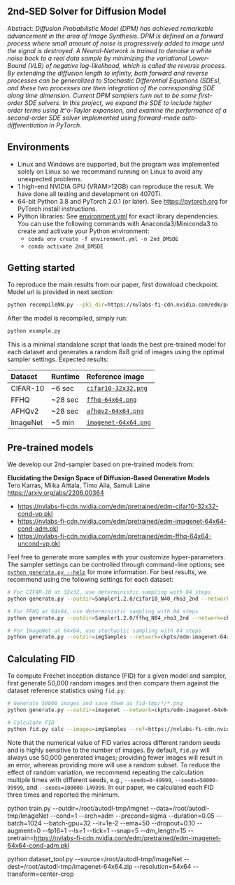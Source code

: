 ## 2nd-SED Solver for Diffusion Model</sub>

Abstract: *Diffusion Probabilistic Model (DPM) has achieved remarkable advancement in the area of Image Synthesis. DPM is defined on a forward process where small amount of noise is progressively added to image until the signal is destroyed. A Neural-Network is trained to denoise a white noise back to a real data sample by minimizing the variational Lower-Bound (VLB) of negative log-likelihood, which is called the reverse process. By extending the diffusion length to infinity, both forward and reverse processes can be generalized to Stochastic Differential Equations (SDEs), and these two processes are then integration of the corresponding SDE along time dimension. Current DPM samplers turn out to be some first-order SDE solvers. In this project, we expand the SDE to include higher order terms using It\^o-Taylor expansion, and examine the performance of a second-order SDE solver implemented using forward-mode auto-differentiation in PyTorch.*

## Environments

* Linux and Windows are supported, but the program was implemented solely on Linux so we recommand running on Linux to avoid any unexpected problems.
* 1 high-end NVIDIA GPU (VRAM>12GB) can reproduce the result. We have done all testing and development on 4070Ti.
* 64-bit Python 3.8 and PyTorch 2.0.1 (or later). See https://pytorch.org for PyTorch install instructions.
* Python libraries: See [environment.yml](./environment.yml) for exact library dependencies. You can use the following commands with Anaconda3/Miniconda3 to create and activate your Python environment:
  - `conda env create -f environment.yml -n 2nd_DMSDE`
  - `conda activate 2nd_DMSDE`

## Getting started

To reproduce the main results from our paper, first download checkpoint. Model url is provided in next section:

```.bash
python recompileNN.py --pkl_dir=https://nvlabs-fi-cdn.nvidia.com/edm/pretrained/edm-imagenet-64x64-cond-adm.pkl 
```

After the model is recompiled, simply run:

```.bash
python example.py
```

This is a minimal standalone script that loads the best pre-trained model for each dataset and generates a random 8x8 grid of images using the optimal sampler settings. Expected results:

| Dataset  | Runtime | Reference image
| :------- | :------ | :--------------
| CIFAR-10 | ~6 sec  | [`cifar10-32x32.png`](./docs/cifar10-32x32.png)
| FFHQ     | ~28 sec | [`ffhq-64x64.png`](./docs/ffhq-64x64.png)
| AFHQv2   | ~28 sec | [`afhqv2-64x64.png`](./docs/afhqv2-64x64.png)
| ImageNet | ~5 min  | [`imagenet-64x64.png`](./docs/imagenet-64x64.png)

## Pre-trained models

We develop our 2nd-sampler based on pre-trained models from:

**Elucidating the Design Space of Diffusion-Based Generative Models**<br>
Tero Karras, Miika Aittala, Timo Aila, Samuli Laine
<br>https://arxiv.org/abs/2206.00364<br>

- https://nvlabs-fi-cdn.nvidia.com/edm/pretrained/edm-cifar10-32x32-cond-vp.pkl
- https://nvlabs-fi-cdn.nvidia.com/edm/pretrained/edm-imagenet-64x64-cond-adm.pkl
- https://nvlabs-fi-cdn.nvidia.com/edm/pretrained/edm-ffhq-64x64-uncond-vp.pkl

Feel free to generate more samples with your customize hyper-parameters. The sampler settings can be controlled through command-line options; see [`python generate.py --help`](./docs/generate-help.txt) for more information. For best results, we recommend using the following settings for each dataset:

```.bash
# For CIFAR-10 at 32x32, use deterministic sampling with 84 steps
python generate.py --outdir=Sampler1.2.0/cifar10_N40_rho3_2nd --network=ckpts/edm-cifar10-32x32-cond-vp.pkl --batch=500 --seeds=0-99 --steps=84 --randn_like=ddb --rho=3 --subdirs

# For FFHQ at 64x64, use deterministic sampling with 84 steps
python generate.py --outdir=Sampler1.2.0/ffhq_N84_rho3_2nd --network=ckpts/edm-ffhq-64x64-uncond-vp.pkl --batch=250 --seeds=0-99 --steps=84 --randn_like=ddb --rho=3 --subdirs

# For ImageNet at 64x64, use stochastic sampling with 84 steps
python generate.py --outdir=imgSamples --network=ckpts/edm-imagenet-64x64-cond-adm.pkl --batch=100 --seeds=0-9 --steps=84 --randn_like=ddb --rho=3 --subdirs
```

## Calculating FID

To compute Fr&eacute;chet inception distance (FID) for a given model and sampler, first generate 50,000 random images and then compare them against the dataset reference statistics using `fid.py`:

```.bash
# Generate 50000 images and save them as fid-tmp/*/*.png
python generate.py --outdir=imagenet --network=ckpts/edm-imagenet-64x64-cond-adm.pkl --batch=100 --seeds=0-49999 --steps=84 --randn_like=ddb --rho=3 --subdirs

# Calculate FID
python fid.py calc --images=imgSamples --ref=https://nvlabs-fi-cdn.nvidia.com/edm/fid-refs/imagenet-64x64.npz --num=1000
```

Note that the numerical value of FID varies across different random seeds and is highly sensitive to the number of images. By default, `fid.py` will always use 50,000 generated images; providing fewer images will result in an error, whereas providing more will use a random subset. To reduce the effect of random variation, we recommend repeating the calculation multiple times with different seeds, e.g., `--seeds=0-49999`, `--seeds=50000-99999`, and `--seeds=100000-149999`. In our paper, we calculated each FID three times and reported the minimum.

python train.py --outdir=/root/autodl-tmp/imgnet --data=/root/autodl-tmp/ImageNet --cond=1 --arch=adm --precond=sigma --duration=0.05 --batch=1024 --batch-gpu=32 --lr=1e-2 --ema=50 --dropout=0.10 --augment=0 --fp16=1 --ls=1 --tick=1 --snap=5 --dm_length=15 --pretrain=https://nvlabs-fi-cdn.nvidia.com/edm/pretrained/edm-imagenet-64x64-cond-adm.pkl

python dataset_tool.py --source=/root/autodl-tmp/ImageNet --dest=/root/autodl-tmp/imagenet-64x64.zip --resolution=64x64 --transform=center-crop